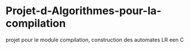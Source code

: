 # Projet-d-Algorithmes-pour-la-compilation
projet pour le module compilation, construction des automates LR een C
